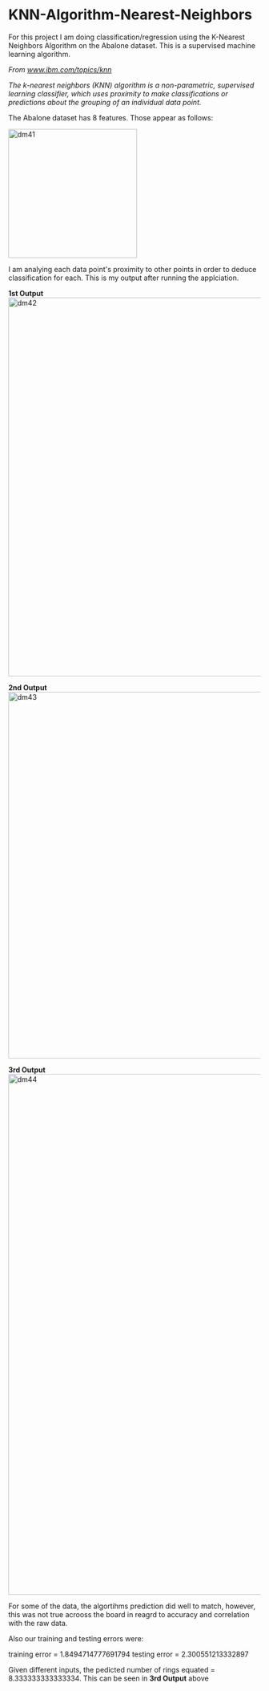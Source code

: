 # KNN-Algorithm-Nearest-Neighbors

For this project I am doing classification/regression using the K-Nearest Neighbors Algorithm on the Abalone dataset. This is a supervised machine learning algorithm. 

*From www.ibm.com/topics/knn*

*The k-nearest neighbors (KNN) algorithm is a non-parametric, supervised learning classifier, which uses proximity to make classifications or predictions about the grouping of an individual data point.*

The Abalone dataset has 8 features. Those appear as follows:

<img width="257" alt="dm41" src="https://github.com/ianspetnagel/KNN-Algorithm-Nearest-Neighbors/assets/62821052/f25ee6c1-e2c1-4f88-bbea-9c675d50422b">


I am analying each data point's proximity to other points in order to deduce classification for each. This is my output after running the applciation.

**1st Output**
<img width="755" alt="dm42" src="https://github.com/ianspetnagel/KNN-Algorithm-Nearest-Neighbors/assets/62821052/7099daeb-7950-4ae5-be3c-ade52943e4c9">

**2nd Output**
<img width="731" alt="dm43" src="https://github.com/ianspetnagel/KNN-Algorithm-Nearest-Neighbors/assets/62821052/9d26b6c4-272b-4690-8381-3760a338f575">

**3rd Output**
<img width="1038" alt="dm44" src="https://github.com/ianspetnagel/KNN-Algorithm-Nearest-Neighbors/assets/62821052/4f8b3fe7-9e3e-44f3-8663-539962bdbc76">


For some of the data, the algortihms prediction did well to match, however, this was not true acrooss the board in reagrd to accuracy and correlation with the raw data. 

Also our training and testing errors were:

training error =  1.8494714777691794
testing error =  2.300551213332897

Given different inputs, the pedicted number of rings equated = 8.333333333333334. This can be seen in **3rd Output** above



